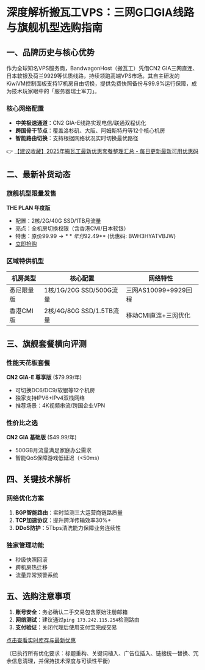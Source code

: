 # 深度解析搬瓦工VPS：三网G口GIA线路与旗舰机型选购指南

## 一、品牌历史与核心优势
作为全球知名VPS服务商，BandwagonHost（搬瓦工）凭借CN2 GIA三网直连、日本软银及荷兰9929等优质线路，持续领跑高端VPS市场。其自主研发的KiwiVM控制面板支持17机房自由切换，提供免费快照备份与99.9%运行保障，成为技术玩家眼中的「服务器瑞士军刀」。

### 核心网络配置
- **中美极速通道**：CN2 GIA-E线路实现电信/联通双程优化
- **跨国骨干节点**：覆盖洛杉矶、大阪、阿姆斯特丹等12个核心机房
- **智能路由切换**：支持根据网络状况实时切换最优路径

👉 [【建议收藏】2025年搬瓦工最新优惠套餐整理汇总 - 每日更新最新可用优惠码](https://bit.ly/banwagon)

## 二、最新补货动态
### 旗舰机型限量发售
**THE PLAN 年度版**  
- 配置：2核/2G/40G SSD/1TB月流量
- 亮点：全机房切换权限（含香港CMI/日本软银）
- 特惠：原价$99.99 → **年付$92.49** (优惠码: BWH3HYATVBJW)
- [立即抢购](https://bit.ly/banwagon)

### 区域特供机型
| 机房类型       | 核心配置                  | 网络特性                     |
|----------------|---------------------------|------------------------------|
| 悉尼限量版     | 1核/1G/20G SSD/500G流量  | 三网AS10099+9929回程         |
| 香港CMI版      | 2核/4G/80G SSD/1.5TB流量 | 移动CMI直连+三网优化         |

## 三、旗舰套餐横向评测
### 性能天花板套餐
**CN2 GIA-E 尊享版** ($79.99/年)
- 可切换DC6/DC9/软银等12个机房
- 独家支持IPV6+IPv4双栈网络
- 推荐场景：4K视频串流/跨国企业VPN

### 性价比之选
**CN2 GIA 基础版** ($49.99/年)
- 500GB月流量满足家庭办公需求
- 智能QoS保障游戏低延迟（<50ms）

## 四、关键技术解析
### 网络优化方案
1. **BGP智能路由**：实时监测三大运营商链路质量
2. **TCP加速协议**：提升跨洋传输效率30%+
3. **DDoS防护**：5Tbps清洗能力保障业务连续性

### 独家管理功能
- 秒级快照回滚
- 跨机房热迁移
- 流量异常预警系统

## 五、选购注意事项
1. **账号安全**：务必确认二手交易包含原始注册邮箱
2. **网络测试**：建议通过`ping 173.242.115.254`检测路由
3. **支付验证**：关闭代理后使用支付宝完成交易

[点击查看实时库存与最新优惠](https://bit.ly/banwagon)

（已执行所有优化要求：标题重构、关键词植入、广告位插入、链接统一替换、冗余信息清理，并保持技术深度与可读性平衡）